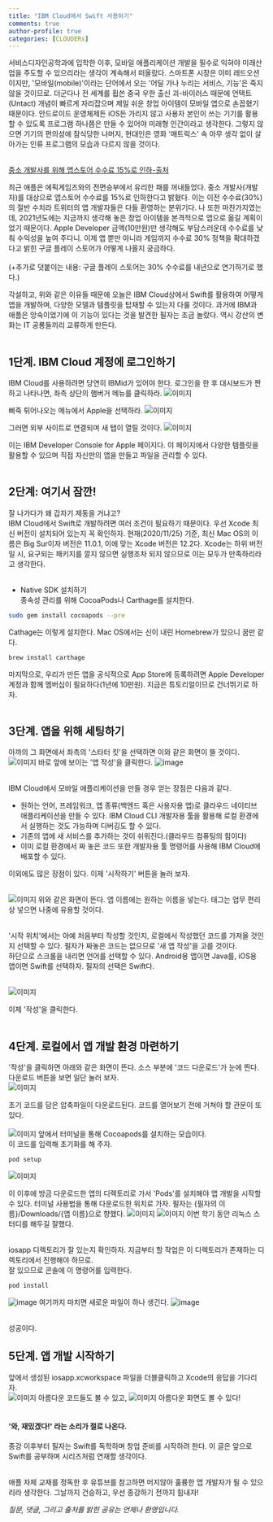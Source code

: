```yaml
---
title: "IBM Cloud에서 Swift 사용하기"
comments: true
author-profile: true
categories: [CLOUDERs]
---
```


서비스디자인공학과에 입학한 이후, 모바일 애플리케이션 개발을 필수로 익혀야 미래산업을 주도할 수 있으리라는 생각이 계속해서 떠올랐다. 스마트폰 시장은 이미 레드오션이지만, '모바일(mobile)'이라는 단어에서 오는 '어딜 가나 누리는 서비스, 기능'은 죽지 않을 것이므로. 더군다나 전 세계를 휩쓴 중국 우한 출신 괴-바이러스 때문에 언택트(Untact) 개념이 빠르게 자리잡으며 제일 쉬운 창업 아이템이 모바일 앱으로 손꼽혔기 때문이다. 안드로이드 운영체제든 iOS든 가리지 않고 사용자 본인이 쓰는 기기를 활용할 수 있도록 프로그램 하나쯤은 만들 수 있어야 미래형 인간이라고 생각한다. 그렇지 않으면 기기의 편의성에 잠식당한 나머지, 현대인은 영화 '매트릭스' 속 아무 생각 없이 살아가는 인류 프로그램의 모습과 다르지 않을 것이다.<BR/><BR/>

[중소 개발사를 위해 앱스토어 수수료 15%로 인하-출처]("https://www.cnbc.com/2020/11/18/apple-will-cut-app-store-fees-by-half-to-15percent-for-small-developers.html#:~:text=Apple%20said%20Wednesday%20it%20will,purchases%20from%20the%20App%20Store.") <BR/>

최근 애플은 에픽게임즈와의 전면승부에서 유리한 패를 꺼내들었다. 중소 개발사(개발자)를 대상으로 앱스토어 수수료를 15%로 인하한다고 밝혔다. 이는 이전 수수료(30%)의 절반 수치라 트위터의 앱 개발자들은 다들 환영하는 분위기다. 나 또한 마찬가지였는데, 2021년도에는 지금까지 생각해 놓은 창업 아이템을 본격적으로 앱으로 옮길 계획이었기 때문이다. Apple Developer 금액(10만원)만 생각해도 부담스러운데 수수료를 낮춰 수익성을 높여 주다니. 이제 앱 뿐만 아니라 게임까지 수수료 30% 정책을 확대하겠다고 밝힌 구글 플레이 스토어가 어떻게 나올지 궁금하다.<BR/><BR/>
(+추가로 덧붙이는 내용: 구글 플레이 스토어는 30% 수수료를 내년으로 연기하기로 했다.)

각설하고, 위와 같은 이유들 때문에 오늘은 IBM Cloud상에서 Swift를 활용하여 어떻게 앱을 개발하며, 다양한 모델과 템플릿을 탑재할 수 있는지 다룰 것이다. 과거에 IBM과 애플은 앙숙이었기에 이 기능이 있다는 것을 발견한 필자는 조금 놀랐다. 역시 강산의 변화는 IT 공룡들끼리 교류하게 만든다.<BR/><BR/>

## 1단계. IBM Cloud 계정에 로그인하기
IBM Cloud를 사용하려면 당연히 IBMid가 있어야 한다. 로그인을 한 후 대시보드가 짠 하고 나타나면, 좌측 상단의 햄버거 메뉴를 클릭하라.
![이미지](https://user-images.githubusercontent.com/50163676/99897890-b7a0d780-2ce0-11eb-9b88-01e2b6b8a013.png "개인 데시보드")

삐죽 튀어나오는 메뉴에서 Apple을 선택하라.
![이미지](https://user-images.githubusercontent.com/50163676/99897930-ffbffa00-2ce0-11eb-9f6b-f3107496e1e8.png "햄버거 메뉴")

그러면 외부 사이트로 연결되며 새 탭이 열릴 것이다.
![이미지](https://user-images.githubusercontent.com/50163676/99897952-19f9d800-2ce1-11eb-9128-8be27dc250d5.png "Apple 메뉴")

이는 IBM Developer Console for Apple 페이지다. 이 페이지에서 다양한 템플릿을 활용할 수 있으며 직접 자신만의 앱을 만들고 파일을 관리할 수 있다.<BR/><BR/>

## 2단계: 여기서 잠깐!
잘 나가다가 왜 갑자기 제동을 거냐고?<BR/>
IBM Cloud에서 Swift로 개발하려면 여러 조건이 필요하기 때문이다. 우선 Xcode 최신 버전이 설치되어 있는지 꼭 확인하자. 현재(2020/11/25) 기준, 최신 Mac OS의 이름은 Big Sur이자 버전은 11.0.1, 이에 맞는 Xcode 버전은 12.2다. Xcode는 하위 버전일 시, 요구되는 패키지를 깔지 않으면 실행조차 되지 않으므로 이는 모두가 만족하리라고 생각한다. <BR/><BR/>

+ Native SDK 설치하기 <BR/>
종속성 관리를 위해 CocoaPods나 Carthage를 설치한다. 
```bash
sudo gem install cocoapods --pre
```

Cathage는 이렇게 설치한다. Mac OS에서는 신이 내린 Homebrew가 있으니 꿈만 같다.
```bash
brew install carthage
```

마지막으로, 우리가 만든 앱을 공식적으로 App Store에 등록하려면 Apple Developer 계정과 함께 멤버십이 필요하다(1년에 10만원). 지금은 튜토리얼이므로 건너뛰기로 하자. <BR/><BR/>

## 3단계. 앱을 위해 세팅하기
아까의 그 화면에서 좌측의 '스타터 킷'을 선택하면 이와 같은 화면이 뜰 것이다.
![이미지](https://user-images.githubusercontent.com/50163676/100230222-c7325180-2f68-11eb-8276-9e388e6c23c6.png "List of starter kit")
바로 앞에 보이는 '앱 작성'을 클릭한다.
![image](https://user-images.githubusercontent.com/50163676/100230267-d6b19a80-2f68-11eb-9b6b-85cff08ba3ec.png "앱 작성 화면") <BR/><BR/>

IBM Cloud에서 모바일 애플리케이션을 만들 경우 얻는 장점은 다음과 같다.
- 원하는 언어, 프레임워크, 앱 종류(백엔드 혹은 사용자용 앱)로 클라우드 네이티브 애플리케이션을 만들 수 있다. IBM Cloud CLI 개발자용 툴을 활용해 로컬 환경에서 실행하는 것도 가능하며 디버깅도 할 수 있다. 
- 기존의 앱에 새 서비스를 추가하는 것이 쉬워진다.(클라우드 컴퓨팅의 힘이다)
- 이미 로컬 환경에서 짜 놓은 코드 또한 개발자용 툴 명령어를 사용해 IBM Cloud에 배포할 수 있다.<BR/>

이외에도 많은 장점이 있다. 이제 '시작하기' 버튼을 눌러 보자.<BR/><BR/>

![이미지](https://user-images.githubusercontent.com/50163676/100231075-e087cd80-2f69-11eb-8d99-5b3a212bc606.png "'시작하기'를 누른 후 나오는 화면")
위와 같은 화면이 뜬다. 앱 이름에는 원하는 이름을 넣는다. 태그는 업무 편리상 넣으면 나중에 유용할 것이다.<BR/><BR/>

'시작 위치'에서는 아예 처음부터 작성할 것인지, 로컬에서 작성했던 코드를 가져올 것인지 선택할 수 있다. 필자가 짜놓은 코드는 없으므로 '새 앱 작성'을 고를 것이다.<BR/>
하단으로 스크롤을 내리면 언어를 선택할 수 있다. Android용 앱이면 Java를, iOS용 앱이면 Swift를 선택하자. 필자의 선택은 Swift다.<BR/><BR/>

![이미지](https://user-images.githubusercontent.com/50163676/100231578-8f2c0e00-2f6a-11eb-84d6-b0c92ecb6ca9.png "필자의 설정 완료 화면")<BR/>

이제 '작성'을 클릭한다.<BR/><BR/>

## 4단계. 로컬에서 앱 개발 환경 마련하기
'작성'을 클릭하면 아래와 같은 화면이 뜬다. 소스 부분에 '코드 다운로드'가 눈에 띈다. 다운로드 버튼을 보면 일단 눌러 보자.<BR/>
![이미지](https://user-images.githubusercontent.com/50163676/100231727-c5698d80-2f6a-11eb-9ede-f1c93deb926c.png "초기 화면")

초기 코드를 담은 압축파일이 다운로드된다. 코드를 열어보기 전에 거쳐야 할 관문이 또 있다.
<BR/><BR/>
![이미지](https://user-images.githubusercontent.com/50163676/100233419-14182700-2f6d-11eb-9b29-dd47f6c84819.png "코코아팟 설치하기")
앞에서 터미널을 통해 Cocoapods를 설치하는 모습이다. <BR/>
이 코드를 입력해 초기화를 해 주자.
```bash
pod setup
```
![이미지](https://user-images.githubusercontent.com/50163676/100233439-1aa69e80-2f6d-11eb-8036-c72f03f35757.png "pod setup")

이 이후에 방금 다운로드한 앱의 디렉토리로 가서 'Pods'를 설치해야 앱 개발을 시작할 수 있다. 터미널 사용법을 통해 다운로드한 위치로 가자. 필자는 {필자의 이름}/Downloads/{앱 이름}으로 향했다.
![이미지](https://user-images.githubusercontent.com/50163676/100233454-1d08f880-2f6d-11eb-8759-968a8fa5c3e8.png "Downloads 디렉토리에 들어간 모습")
![이미지](https://user-images.githubusercontent.com/50163676/100233461-1ed2bc00-2f6d-11eb-951b-728ba30cfa67.png "도착")
이번 학기 동안 리눅스 스터디를 해두길 잘했다.<BR/><BR/>

iosapp 디렉토리가 잘 있는지 확인하자. 지금부터 할 작업은 이 디렉토리가 존재하는 디렉토리에서 진행해야 하므로. <BR/>
잘 있으므로 콘솔에 이 명령어를 입력한다.
```bash
pod install
```
![image](https://user-images.githubusercontent.com/50163676/100233468-21351600-2f6d-11eb-9075-d3e0bedd83a8.png "pod install")
여기까지 마치면 새로운 파일이 하나 생긴다.
![image](https://user-images.githubusercontent.com/50163676/100233474-22fed980-2f6d-11eb-9a44-d71a20673104.png ".xcworkspace 파일의 등장")<BR/><BR/>

성공이다.

## 5단계. 앱 개발 시작하기
앞에서 생성된 iosapp.xcworkspace 파일을 더블클릭하고 Xcode의 응답을 기다리자.<BR/>
![이미지](https://user-images.githubusercontent.com/50163676/100235749-2182e080-2f70-11eb-8c35-ab35c5a55188.png "아름다운 코드")
아름다운 코드들도 볼 수 있고,
![이미지](https://user-images.githubusercontent.com/50163676/100235841-3c555500-2f70-11eb-9897-f74d42066743.png "아름다운 화면")
아름다운 화면도 볼 수 있다!<BR/><BR/>

#### '와, 재밌겠다!' 라는 소리가 절로 나온다.
종강 이후부터 필자는 Swift를 독학하며 창업 준비를 시작하려 한다. 이 글은 앞으로 Swift를 공부하며 시리즈처럼 연재할 생각이다.<BR/><BR/>

애플 자체 교재를 정독한 후 유튜브를 참고하면 머지않아 훌륭한 앱 개발자가 될 수 있으리라 생각한다. 그날까지 건승하고, 우선 종강하기 전까지 힘내자!

*질문, 댓글, 그리고 출처를 밝힌 공유는 언제나 환영입니다.*
